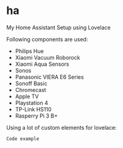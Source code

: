 # ha
My Home Assistant Setup using Lovelace

Following components are used:
* Philips Hue
* Xiaomi Vacuum Roborock
* Xiaomi Aqua Sensors
* Sonos
* Panasonic VIERA E6 Series 
* Sonoff Basic
* Chromecast
* Apple TV
* Playstation 4
* TP-Link HS110
* Rasperry Pi 3 B+


Using a lot of custom elements for lovelace:


```
Code example
```
